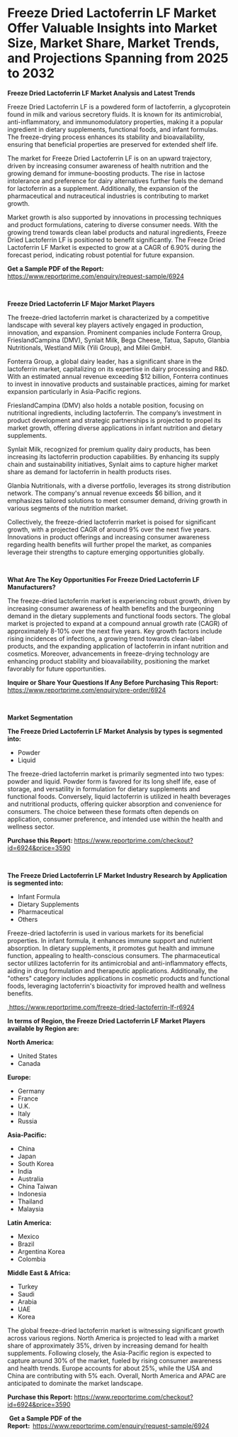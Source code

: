 <p><h1>Freeze Dried Lactoferrin LF Market Offer Valuable Insights into Market Size, Market Share, Market Trends, and Projections Spanning from 2025 to 2032</h1></p><p><strong>Freeze Dried Lactoferrin LF Market Analysis and Latest Trends</strong></p>
<p><p>Freeze Dried Lactoferrin LF is a powdered form of lactoferrin, a glycoprotein found in milk and various secretory fluids. It is known for its antimicrobial, anti-inflammatory, and immunomodulatory properties, making it a popular ingredient in dietary supplements, functional foods, and infant formulas. The freeze-drying process enhances its stability and bioavailability, ensuring that beneficial properties are preserved for extended shelf life.</p><p>The market for Freeze Dried Lactoferrin LF is on an upward trajectory, driven by increasing consumer awareness of health nutrition and the growing demand for immune-boosting products. The rise in lactose intolerance and preference for dairy alternatives further fuels the demand for lactoferrin as a supplement. Additionally, the expansion of the pharmaceutical and nutraceutical industries is contributing to market growth.</p><p>Market growth is also supported by innovations in processing techniques and product formulations, catering to diverse consumer needs. With the growing trend towards clean label products and natural ingredients, Freeze Dried Lactoferrin LF is positioned to benefit significantly. The Freeze Dried Lactoferrin LF Market is expected to grow at a CAGR of 6.90% during the forecast period, indicating robust potential for future expansion.</p></p>
<p><strong>Get a Sample PDF of the Report:&nbsp;</strong> <a href="https://www.reportprime.com/enquiry/request-sample/6924?utm_campaign=4603&utm_medium=2&utm_source=Github&utm_content=ia&utm_term=17052025&utm_id=freeze-dried-lactoferrin-lf">https://www.reportprime.com/enquiry/request-sample/6924</a></p>
<p>&nbsp;</p>
<p><strong>Freeze Dried Lactoferrin LF Major Market Players</strong></p>
<p><p>The freeze-dried lactoferrin market is characterized by a competitive landscape with several key players actively engaged in production, innovation, and expansion. Prominent companies include Fonterra Group, FrieslandCampina (DMV), Synlait Milk, Bega Cheese, Tatua, Saputo, Glanbia Nutritionals, Westland Milk (Yili Group), and Milei GmbH.</p><p>Fonterra Group, a global dairy leader, has a significant share in the lactoferrin market, capitalizing on its expertise in dairy processing and R&D. With an estimated annual revenue exceeding $12 billion, Fonterra continues to invest in innovative products and sustainable practices, aiming for market expansion particularly in Asia-Pacific regions.</p><p>FrieslandCampina (DMV) also holds a notable position, focusing on nutritional ingredients, including lactoferrin. The company’s investment in product development and strategic partnerships is projected to propel its market growth, offering diverse applications in infant nutrition and dietary supplements.</p><p>Synlait Milk, recognized for premium quality dairy products, has been increasing its lactoferrin production capabilities. By enhancing its supply chain and sustainability initiatives, Synlait aims to capture higher market share as demand for lactoferrin in health products rises.</p><p>Glanbia Nutritionals, with a diverse portfolio, leverages its strong distribution network. The company's annual revenue exceeds $6 billion, and it emphasizes tailored solutions to meet consumer demand, driving growth in various segments of the nutrition market.</p><p>Collectively, the freeze-dried lactoferrin market is poised for significant growth, with a projected CAGR of around 9% over the next five years. Innovations in product offerings and increasing consumer awareness regarding health benefits will further propel the market, as companies leverage their strengths to capture emerging opportunities globally.</p></p>
<p>&nbsp;</p>
<p><strong>What Are The Key Opportunities For Freeze Dried Lactoferrin LF Manufacturers?</strong></p>
<p><p>The freeze-dried lactoferrin market is experiencing robust growth, driven by increasing consumer awareness of health benefits and the burgeoning demand in the dietary supplements and functional foods sectors. The global market is projected to expand at a compound annual growth rate (CAGR) of approximately 8-10% over the next five years. Key growth factors include rising incidences of infections, a growing trend towards clean-label products, and the expanding application of lactoferrin in infant nutrition and cosmetics. Moreover, advancements in freeze-drying technology are enhancing product stability and bioavailability, positioning the market favorably for future opportunities.</p></p>
<p><strong>Inquire or Share Your Questions If Any Before Purchasing This Report:</strong> <a href="https://www.reportprime.com/enquiry/pre-order/6924?utm_campaign=4603&utm_medium=2&utm_source=Github&utm_content=ia&utm_term=17052025&utm_id=freeze-dried-lactoferrin-lf">https://www.reportprime.com/enquiry/pre-order/6924</a></p>
<p>&nbsp;</p>
<p><strong>Market Segmentation</strong></p>
<p><strong>The Freeze Dried Lactoferrin LF Market Analysis by types is segmented into:</strong></p>
<p><ul><li>Powder</li><li>Liquid</li></ul></p>
<p><p>The freeze-dried lactoferrin market is primarily segmented into two types: powder and liquid. Powder form is favored for its long shelf life, ease of storage, and versatility in formulation for dietary supplements and functional foods. Conversely, liquid lactoferrin is utilized in health beverages and nutritional products, offering quicker absorption and convenience for consumers. The choice between these formats often depends on application, consumer preference, and intended use within the health and wellness sector.</p></p>
<p><strong>Purchase this Report:&nbsp;</strong><a href="https://www.reportprime.com/checkout?id=6924&price=3590&utm_campaign=4603&utm_medium=2&utm_source=Github&utm_content=ia&utm_term=17052025&utm_id=freeze-dried-lactoferrin-lf">https://www.reportprime.com/checkout?id=6924&price=3590</a></p>
<p>&nbsp;</p>
<p><strong>The Freeze Dried Lactoferrin LF Market Industry Research by Application is segmented into:</strong></p>
<p><ul><li>Infant Formula</li><li>Dietary Supplements</li><li>Pharmaceutical</li><li>Others</li></ul></p>
<p><p>Freeze-dried lactoferrin is used in various markets for its beneficial properties. In infant formula, it enhances immune support and nutrient absorption. In dietary supplements, it promotes gut health and immune function, appealing to health-conscious consumers. The pharmaceutical sector utilizes lactoferrin for its antimicrobial and anti-inflammatory effects, aiding in drug formulation and therapeutic applications. Additionally, the "others" category includes applications in cosmetic products and functional foods, leveraging lactoferrin's bioactivity for improved health and wellness benefits.</p></p>
<p><a href="https://www.reportprime.com/freeze-dried-lactoferrin-lf-r6924?utm_campaign=4603&utm_medium=2&utm_source=Github&utm_content=ia&utm_term=17052025&utm_id=freeze-dried-lactoferrin-lf">&nbsp;https://www.reportprime.com/freeze-dried-lactoferrin-lf-r6924</a></p>
<p><strong>In terms of Region, the Freeze Dried Lactoferrin LF Market Players available by Region are:</strong></p>
<p>
    <p> <strong> North America: </strong>
        <ul>
            <li>United States</li>
            <li>Canada</li>
        </ul>
        </p> 
    <p> <strong> Europe: </strong>
        <ul>
            <li>Germany</li>
            <li>France</li>
            <li>U.K.</li>
            <li>Italy</li>
            <li>Russia</li>
        </ul>
        </p> 
    <p> <strong> Asia-Pacific: </strong>
        <ul>
            <li>China</li>
            <li>Japan</li>
            <li>South Korea</li>
            <li>India</li>
            <li>Australia</li>
            <li>China Taiwan</li>
            <li>Indonesia</li>
            <li>Thailand</li>
            <li>Malaysia</li>
        </ul>
        </p> 
    <p> <strong> Latin America: </strong>
        <ul>
            <li>Mexico</li>
            <li>Brazil</li>
            <li>Argentina Korea</li>
            <li>Colombia</li>
        </ul>
        </p> 
    <p> <strong> Middle East & Africa: </strong>
        <ul>
            <li>Turkey</li>
            <li>Saudi</li>
            <li>Arabia</li>
            <li>UAE</li>
            <li>Korea</li>
        </ul>
    </p>
    </p>
<p><p>The global freeze-dried lactoferrin market is witnessing significant growth across various regions. North America is projected to lead with a market share of approximately 35%, driven by increasing demand for health supplements. Following closely, the Asia-Pacific region is expected to capture around 30% of the market, fueled by rising consumer awareness and health trends. Europe accounts for about 25%, while the USA and China are contributing with 5% each. Overall, North America and APAC are anticipated to dominate the market landscape.</p></p>
<p><strong>Purchase this Report: </strong><a href="https://www.reportprime.com/checkout?id=6924&price=3590&utm_campaign=4603&utm_medium=2&utm_source=Github&utm_content=ia&utm_term=17052025&utm_id=freeze-dried-lactoferrin-lf">https://www.reportprime.com/checkout?id=6924&price=3590</a></p>
<p>&nbsp;<strong>Get a Sample PDF of the Report:&nbsp;&nbsp;</strong><a href="https://www.reportprime.com/enquiry/request-sample/6924?utm_campaign=4603&utm_medium=2&utm_source=Github&utm_content=ia&utm_term=17052025&utm_id=freeze-dried-lactoferrin-lf">https://www.reportprime.com/enquiry/request-sample/6924</a></p>
<p><strong></strong></p>
<p><p></p><p></p><p></p></p>